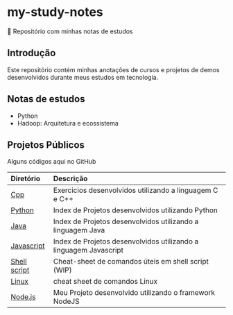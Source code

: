 # my-study-notes
 🌱 Repositório com minhas notas de estudos

## Introdução

Este repositório contém minhas anotações de cursos e projetos de demos desenvolvidos durante meus estudos em tecnologia.

## Notas de estudos
- Python
- Hadoop: Arquitetura e ecossistema

## Projetos Públicos
Alguns códigos aqui no GitHub

| Diretório                  | Descrição                                                |
| :------------------------- | :------------------------------------------------------- |
| [Cpp](https://github.com/vssaAnjos/exercicios-c-cpp)                | Exercicios desenvolvidos utilizando a linguagem C e C++    |
| [Python](python_projetos.md)          | Index de Projetos desenvolvidos utilizando Python  |
| [Java](Java_projetos.md)              | Index de Projetos desenvolvidos utilizando a linguagem Java       |
| [Javascript](Javascript_projetos.md) | Index de Projetos desenvolvidos utilizando a linguagem Javascript |
| [Shell script](https://github.com/vssaAnjos/my-study-notes/blob/master/ShellScript/ShellScript.md) | Cheat-sheet de comandos úteis em shell script (WIP)|
| [Linux](https://github.com/vssaAnjos/my-study-notes/blob/master/linux/biblioteca-comandos-linux.md) | cheat sheet de comandos Linux |
| [Node.js](https://github.com/vssaAnjos/crud-data-catalog-node)          | Meu Projeto desenvolvido utilizando o framework NodeJS      |
